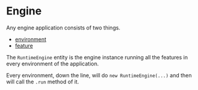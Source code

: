 # Engine

Any engine application consists of two things.

- [environment](environment/index.md)
- [feature](feature/index.md)

The `RuntimeEngine` entity is the engine instance running all the features in every environment of the application.

Every environment, down the line, will do `new RuntimeEngine(...)` and then will call the `.run` method of it.
